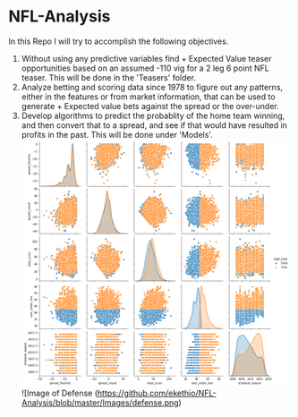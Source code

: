 # NFL-Analysis

In this Repo I will try to accomplish the following objectives.
  1) Without using any predictive variables find + Expected Value teaser opportunities based on an assumed -110 vig for 
  a 2 leg 6 point NFL teaser. This will be done in the 'Teasers' folder. 
  2) Analyze betting and scoring data since 1978 to figure out any patterns, either in the features or from market information, that can 
  be used to generate + Expected value bets against the spread or the over-under. 
  3) Develop algorithms to predict the probablity of the home team winning, and then convert that to a spread, and see if that would have
  resulted in profits in the past. This will be done under 'Models'. 
  ![Image of teasers](https://github.com/ekethio/NFL-Analysis/blob/master/Images/Relationships.png)
  ![Image of Defense (https://github.com/ekethio/NFL-Analysis/blob/master/Images/defense.png)
